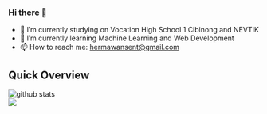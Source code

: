 ### Hi there 👋
- 🔭 I’m currently studying on Vocation High School 1 Cibinong and NEVTIK
- 🌱 I’m currently learning Machine Learning and Web Development 
- 📫 How to reach me: hermawansent@gmail.com

## Quick Overview
![github stats](https://github-readme-stats.vercel.app/api?username=dark-hermes&show_icons=true&theme=gotham)
<br>
<img src="https://github-readme-stats.vercel.app/api/top-langs/?username=dark-hermes&theme=gotham">

